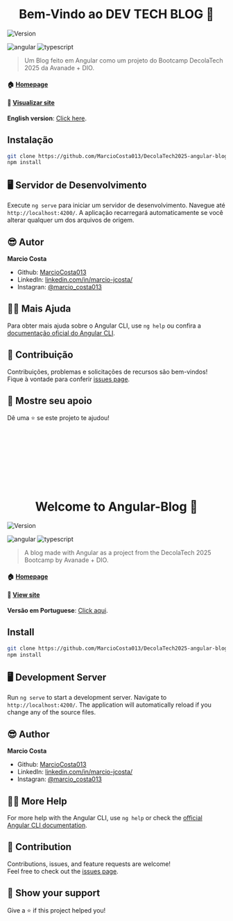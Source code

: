 [TYPESCRIPT__BADGE]: https://img.shields.io/badge/typescript-D4FAFF?style=for-the-badge&logo=typescript
[ANGULAR__BADGE]: https://img.shields.io/badge/Angular-red?style=for-the-badge&logo=angular

<h1 align="center" id="portuguese">Bem-Vindo ao DEV TECH BLOG 👋</h1>


<p>
  <img alt="Version" src="https://img.shields.io/badge/version-0.0.0-blue.svg?cacheSeconds=2592000" />
  
</p>

![angular][ANGULAR__BADGE]
![typescript][TYPESCRIPT__BADGE]

> Um Blog feito em Angular como um projeto do Bootcamp DecolaTech 2025 da Avanade + DIO.

#### 🏠 [Homepage](https://github.com/MarcioCosta013/DecolaTech2025-angular-blog)

#### 🔗 [Visualizar site](https://decola-tech2025-angular-blog.vercel.app)

**English version**: [Click here](#english).

## Instalação

```sh
git clone https://github.com/MarcioCosta013/DecolaTech2025-angular-blog.git
npm install
```
## 🖥  Servidor de Desenvolvimento

Execute `ng serve` para iniciar um servidor de desenvolvimento. Navegue até `http://localhost:4200/`. A aplicação recarregará automaticamente se você alterar qualquer um dos arquivos de origem.

## 😎 Autor

 **Marcio Costa**

* Github: [MarcioCosta013](https://github.com/MarcioCosta013)
* LinkedIn: [linkedin.com\/in\/marcio-jcosta\/](https://linkedin.com/in/https:\/\/www.linkedin.com\/in\/marcio-jcosta\/)
* Instagran: [@marcio_costa013](https://www.instagram.com/marcio_costa013/)

## 🙏🏿 Mais Ajuda

Para obter mais ajuda sobre o Angular CLI, use `ng help` ou confira a [documentação oficial do Angular CLI](https://angular.io/cli).

## 🤝 Contribuição

Contribuições, problemas e solicitações de recursos são bem-vindos!<br />Fique à vontade para conferir [issues page](https://github.com/MarcioCosta013/DecolaTech2025-angular-blog/issues). 

## 🤩 Mostre seu apoio

Dê uma ⭐️ se este projeto te ajudou!


</br></br></br></br></br></br></br>



[TYPESCRIPT__BADGE]: https://img.shields.io/badge/typescript-D4FAFF?style=for-the-badge&logo=typescript
[ANGULAR__BADGE]: https://img.shields.io/badge/Angular-red?style=for-the-badge&logo=angular

<h1 align="center" id="english">Welcome to Angular-Blog 👋</h1>

<p>
  <img alt="Version" src="https://img.shields.io/badge/version-0.0.0-blue.svg?cacheSeconds=2592000" />
</p>

![angular][ANGULAR__BADGE]
![typescript][TYPESCRIPT__BADGE]

> A blog made with Angular as a project from the DecolaTech 2025 Bootcamp by Avanade + DIO.

#### 🏠 [Homepage](https://github.com/MarcioCosta013/DecolaTech2025-angular-blog)

#### 🔗 [View site](https://decola-tech2025-angular-blog.vercel.app)

**Versão em Portuguese**: [Click aqui](#portuguese).

## Install

```sh
git clone https://github.com/MarcioCosta013/DecolaTech2025-angular-blog.git
npm install
```

## 🖥 Development Server

Run `ng serve` to start a development server. Navigate to `http://localhost:4200/`. The application will automatically reload if you change any of the source files.

## 😎 Author

 **Marcio Costa**

* Github: [MarcioCosta013](https://github.com/MarcioCosta013)
* LinkedIn: [linkedin.com\/in\/marcio-jcosta\/](https://linkedin.com/in/https:\/\/www.linkedin.com\/in\/marcio-jcosta\/)
* Instagran: [@marcio_costa013](https://www.instagram.com/marcio_costa013/)

## 🙏🏿 More Help

For more help with the Angular CLI, use `ng help` or check the [official Angular CLI documentation](https://angular.io/cli).

## 🤝 Contribution
Contributions, issues, and feature requests are welcome!<br />Feel free to check out the [issues page](https://github.com/MarcioCosta013/DecolaTech2025-angular-blog/issues).

## 🤩 Show your support
Give a ⭐️ if this project helped you!
